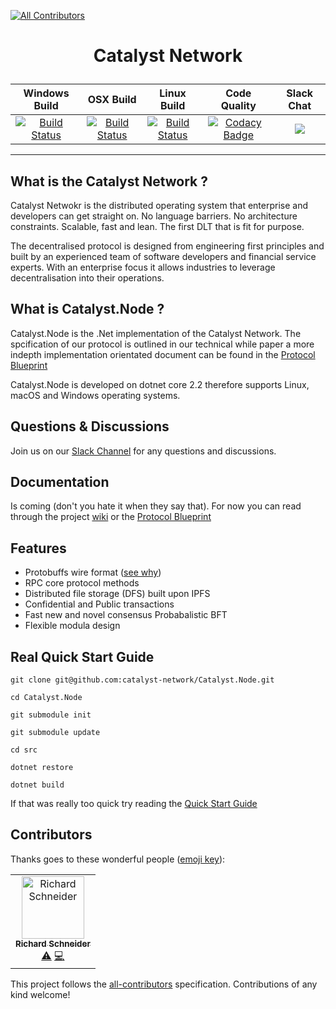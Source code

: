 
[![All Contributors](https://img.shields.io/badge/all_contributors-1-orange.svg?style=flat-square)](#contributors)
# <p style="text-align: center;"> Catalyst Network </p>

|Windows Build   |OSX Build   |Linux Build   | Code Quality | Slack Chat
|:-:	|:-:	|:-:	|:-:	|:-: |
|[![Build Status](https://dev.azure.com/AtlasCityIO/catalyst-network/_apis/build/status/catalyst-network-windows-build-develop?branchName=develop)](https://dev.azure.com/AtlasCityIO/catalyst-network/_build/latest?definitionId=3&branchName=develop)   	|[![Build Status](https://dev.azure.com/AtlasCityIO/catalyst-network/_apis/build/status/catalyst-network-osx-build-develop?branchName=develop)](https://dev.azure.com/AtlasCityIO/catalyst-network/_build/latest?definitionId=2&branchName=develop)   	|[![Build Status](https://dev.azure.com/AtlasCityIO/catalyst-network/_apis/build/status/catalyst-network-linux-build-develop?branchName=develop)](https://dev.azure.com/AtlasCityIO/catalyst-network/_build/latest?definitionId=1&branchName=develop)   	|[![Codacy Badge](https://api.codacy.com/project/badge/Grade/0940fa58afc24dbf96ad566f1fdc1390)](https://www.codacy.com?utm_source=github.com&amp;utm_medium=referral&amp;utm_content=catalyst-network/Catalyst.Node&amp;utm_campaign=Badge_Grade)	| [<img src="https://img.shields.io/badge/slack-@catalystnet-purple.svg?logo=slack">](https://catalystnet.slack.com/messages/CGNJ845QV) |

<hr/>

## What is the Catalyst Network ?

Catalyst Netwokr is the distributed operating system that enterprise and developers can get straight on. No language barriers.  No architecture constraints. Scalable, fast and lean. The first DLT that is fit for purpose.

The decentralised protocol is designed from engineering first principles and built by an experienced team of software developers and financial service experts. With an enterprise focus it allows industries to leverage decentralisation into their operations.

## What is Catalyst.Node ?

Catalyst.Node is the .Net implementation of the Catalyst Network. The spcification of our protocol is outlined in our technical while paper a more indepth implementation orientated document can be found in the [Protocol Blueprint](https://github.com/catalyst-network/protocol-blueprint/)

Catalyst.Node is developed on dotnet core 2.2 therefore supports Linux, macOS and Windows operating systems.

## Questions & Discussions

Join us on our [Slack Channel](https://catalystnet.slack.com/messages/CGNJ845QV) for any questions and discussions.

## Documentation

Is coming (don't you hate it when they say that). For now you can read through the project [wiki](https://github.com/catalyst-network/Catalyst.Node/wiki) or the [Protocol Blueprint](https://github.com/catalyst-network/protocol-blueprint/)

## Features

- Protobuffs wire format ([see why](https://github.com/catalyst-network/protocol-protobuffs#why-protobuffs))
- RPC core protocol methods
- Distributed file storage (DFS) built upon IPFS
- Confidential and Public transactions
- Fast new and novel consensus Probabalistic BFT
- Flexible modula design

## Real Quick Start Guide

`git clone git@github.com:catalyst-network/Catalyst.Node.git `

`cd Catalyst.Node`

`git submodule init`

`git submodule update`

`cd src`

`dotnet restore`

`dotnet build`

If that was really too quick try reading the [Quick Start Guide](https://github.com/catalyst-network/Catalyst.Node/wiki/Quick-Start-Guide)

## Contributors

Thanks goes to these wonderful people ([emoji key](https://allcontributors.org/docs/en/emoji-key)):

<!-- ALL-CONTRIBUTORS-LIST:START - Do not remove or modify this section -->
<!-- prettier-ignore -->
<table><tr><td align="center"><a href="https://github.com/richardschneider"><img src="https://avatars2.githubusercontent.com/u/631061?v=4" width="100px;" alt="Richard Schneider"/><br /><sub><b>Richard Schneider</b></sub></a><br /><a href="https://github.com/catalyst-network/Catalyst.Node/commits?author=richardschneider" title="Tests">⚠️</a> <a href="https://github.com/catalyst-network/Catalyst.Node/commits?author=richardschneider" title="Code">💻</a></td></tr></table>

<!-- ALL-CONTRIBUTORS-LIST:END -->

This project follows the [all-contributors](https://github.com/all-contributors/all-contributors) specification. Contributions of any kind welcome!